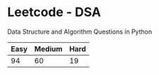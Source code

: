 # Leetcode - DSA

Data Structure and Algorithm Questions in Python

| Easy   |  Medium  | Hard |
|--------|----------|------|
|   94   |    60    |  19  |

